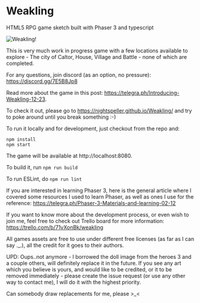 # Weakling
HTML5 RPG game sketch built with Phaser 3 and typescript

![Weakling!](weakling-menu-github.gif)

This is very much work in progress game with a few locations available to explore - The city of Caltor, House, Village and Battle - none of which are completed.

For any questions, join discord (as an option, no pressure): https://discord.gg/7E5B8Jp8

Read more about the game in this post: https://telegra.ph/Introducing-Weakling-12-23.

To check it out, please go to https://nightspeller.github.io/Weakling/ and try to poke around until you break something :-)

To run it locally and for development, just checkout from the repo and:
```
npm install
npm start
```
The game will be available at http://localhost:8080.

To build it, run ```npm run build```

To run ESLint, do ```npm run lint```

If you are interested in learning Phaser 3, here is the general article where I covered some resources I used to learn Phaser, as well as ones I use for the reference: https://telegra.ph/Phaser-3-Materials-and-learning-02-12

If you want to know more about the development process, or even wish to join me, feel free to check out Trello board for more information:
https://trello.com/b/71vXonBk/weakling

All games assets are free to use under different free licenses (as far as I can say ._.), all the credit for it goes to their authors.

UPD: Oups..not anymore - I borrowed the doll image from the heroes 3 and a couple others, will definitely replace it in the future. 
If you see any art which you believe is yours, and would like to be credited, or it to be removed immediately - please create the issue request (or use any other way to contact me), I will do it with the highest priority.

Can somebody draw replacements for me, please >_<
